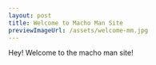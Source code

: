 ```yaml
---
layout: post
title: Welcome to Macho Man Site
previewImageUrl: /assets/welcome-mm.jpg
---
```


<div>
    Hey! Welcome to the macho man site!
</div>